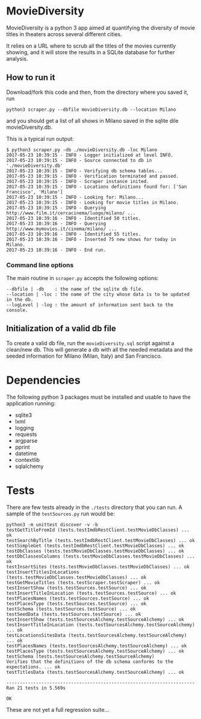 # MovieDiversity
MovieDiversity is a python 3 app aimed at quantifying the diversity of movie titles
in theaters across several different cities.

It relies on a URL where to scrub all the titles of the movies currently showing,
and it will store the results in a SQLite database for further analysis.

## How to run it
Download/fork this code and then, from the directory where you saved it, run
```
python3 scraper.py --dbfile movieDiversity.db --location Milano
```
and you should get a list of all shows in Milano saved in the sqlite dile movieDiversity.db.

This is a typical run output:
```
$ python3 scraper.py -db ./movieDiversity.db -loc Milano
2017-05-23 10:39:15 - INFO - Logger initialized at level INFO.
2017-05-23 10:39:15 - INFO - Source connected to db in './movieDiversity.db'
2017-05-23 10:39:15 - INFO - Verifying db schema tables...
2017-05-23 10:39:15 - INFO - Verification terminated and passed.
2017-05-23 10:39:15 - INFO - Scraper instance inited.
2017-05-23 10:39:15 - INFO - Locations definitions found for: ['San Francisco', 'Milano']
2017-05-23 10:39:15 - INFO - Looking for: Milano...
2017-05-23 10:39:15 - INFO - Looking for movie titles in Milano.
2017-05-23 10:39:15 - INFO - Querying http://www.film.it/cercacinema/luogo/milano/ ...
2017-05-23 10:39:16 - INFO - Identified 50 titles.
2017-05-23 10:39:16 - INFO - Querying http://www.mymovies.it/cinema/milano/ ...
2017-05-23 10:39:16 - INFO - Identified 55 titles.
2017-05-23 10:39:16 - INFO - Inserted 75 new shows for today in Milano.
2017-05-23 10:39:16 - INFO - End run.
```

### Command line options
The main routine in `scraper.py` accepts the following options:
```
--dbfile | -db    : the name of the sqlite db file.
--location | -loc : the name of the city whose data is to be updated in the db.
--logLevel | -log : the amount of information sent back to the console.
```

## Initialization of a valid db file
To create a valid db file, run the `movieDiversity.sql` script against a clean/new db.
This will generate a db with all the needed metadata and the seeded information for
Milano (Milan, Italy) and San Francisco.

# Dependencies
The following python 3 packages must be installed and usable to have the application running:
- sqlite3
- lxml
- logging
- requests
- argparse
- pprint
- datetime
- contextlib
- sqlalchemy

# Tests
There are few tests already in the `./tests` directory that you can run.
A sample of the `testSources.py` run would be:
```
python3 -m unittest discover -v -b
testGetTitleFromId (tests.testImdbRestClient.testMovieDbClasses) ... ok
testSearchByTitle (tests.testImdbRestClient.testMovieDbClasses) ... ok
testSimpleGet (tests.testImdbRestClient.testMovieDbClasses) ... ok
testDbClasses (tests.testMovieDbClasses.testMovieDbClasses) ... ok
testDbClassesColumns (tests.testMovieDbClasses.testMovieDbClasses) ... ok
testInsertSites (tests.testMovieDbClasses.testMovieDbClasses) ... ok
testInsertTitlesInLocations (tests.testMovieDbClasses.testMovieDbClasses) ... ok
testGetMovieTitles (tests.testScraper.testScraper) ... ok
testInsertShow (tests.testSources.testSource) ... ok
testInsertTitleInLocation (tests.testSources.testSource) ... ok
testPlacesNames (tests.testSources.testSource) ... ok
testPlacesType (tests.testSources.testSource) ... ok
testSchema (tests.testSources.testSource) ... ok
testSeedData (tests.testSources.testSource) ... ok
testInsertShow (tests.testSourcesAlchemy.testSourceAlchemy) ... ok
testInsertTitleInLocation (tests.testSourcesAlchemy.testSourceAlchemy) ... ok
testLocationsSitesData (tests.testSourcesAlchemy.testSourceAlchemy) ... ok
testPlacesNames (tests.testSourcesAlchemy.testSourceAlchemy) ... ok
testPlacesType (tests.testSourcesAlchemy.testSourceAlchemy) ... ok
testSchema (tests.testSourcesAlchemy.testSourceAlchemy)
Verifies that the definitions of the db schema conforms to the expectations. ... ok
testTitlesData (tests.testSourcesAlchemy.testSourceAlchemy) ... ok

----------------------------------------------------------------------
Ran 21 tests in 5.569s

OK
```

These are not yet a full regression suite...
